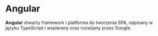 # Angular 

**Angular** otwarty framework i platforma do tworzenia SPA, napisany w języku TypeScript i wspierany oraz rozwijany przez Google.
